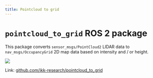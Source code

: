 ```yaml
---
title: Pointcloud to grid
---
```




# `pointcloud_to_grid` ROS 2 package
This package converts `sensor_msgs/PointCloud2` LIDAR data to `nav_msgs/OccupancyGrid` 2D map data based on intensity and / or height.

![](https://raw.githubusercontent.com/jkk-research/pointcloud_to_grid/ros2/doc/grid_map01.gif)


Link: [github.com/jkk-research/pointcloud_to_grid](https://github.com/jkk-research/pointcloud_to_grid)